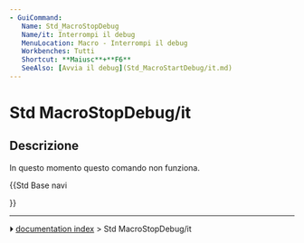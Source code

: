 ```yaml
---
- GuiCommand:
   Name: Std_MacroStopDebug
   Name/it: Interrompi il debug
   MenuLocation: Macro - Interrompi il debug 
   Workbenches: Tutti
   Shortcut: **Maiusc**+**F6**
   SeeAlso: [Avvia il debug](Std_MacroStartDebug/it.md)
---
```


# Std MacroStopDebug/it

## Descrizione

In questo momento questo comando non funziona.





{{Std Base navi

}}



---
⏵ [documentation index](../README.md) > Std MacroStopDebug/it

